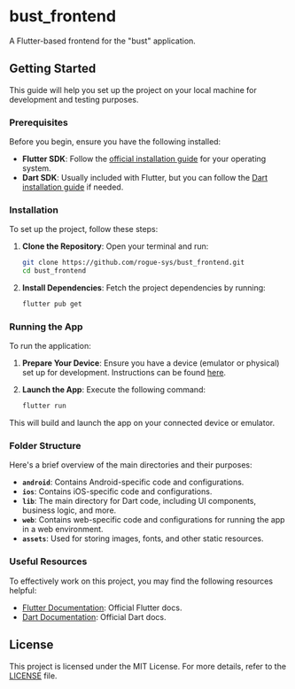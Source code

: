 

# bust_frontend

A Flutter-based frontend for the "bust" application.

## Getting Started

This guide will help you set up the project on your local machine for development and testing purposes.

### Prerequisites

Before you begin, ensure you have the following installed:

- **Flutter SDK**: Follow the [official installation guide](https://flutter.dev/docs/get-started/install) for your operating system.
- **Dart SDK**: Usually included with Flutter, but you can follow the [Dart installation guide](https://dart.dev/get-dart) if needed.

### Installation

To set up the project, follow these steps:

1. **Clone the Repository**:
    Open your terminal and run:
    ```bash
    git clone https://github.com/rogue-sys/bust_frontend.git
    cd bust_frontend
    ```

2. **Install Dependencies**:
    Fetch the project dependencies by running:
    ```bash
    flutter pub get
    ```

### Running the App

To run the application:

1. **Prepare Your Device**:
    Ensure you have a device (emulator or physical) set up for development. Instructions can be found [here](https://flutter.dev/docs/get-started/install).

2. **Launch the App**:
    Execute the following command:
    ```bash
    flutter run
    ```

This will build and launch the app on your connected device or emulator.

### Folder Structure

Here's a brief overview of the main directories and their purposes:

- **`android`**: Contains Android-specific code and configurations.
- **`ios`**: Contains iOS-specific code and configurations.
- **`lib`**: The main directory for Dart code, including UI components, business logic, and more.
- **`web`**: Contains web-specific code and configurations for running the app in a web environment.
- **`assets`**: Used for storing images, fonts, and other static resources.

### Useful Resources

To effectively work on this project, you may find the following resources helpful:

- [Flutter Documentation](https://flutter.dev/docs): Official Flutter docs.
- [Dart Documentation](https://dart.dev/guides): Official Dart docs.

## License

This project is licensed under the MIT License. For more details, refer to the [LICENSE](LICENSE) file.

